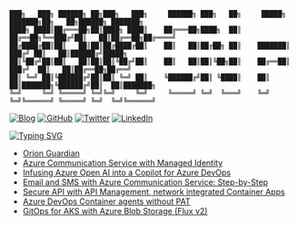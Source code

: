 ```
███╗   ███╗ ██████╗ ██╗███╗   ███╗     ██████╗ ███╗   ██╗     █████╗ ███████╗██╗   ██╗██████╗ ███████╗
████╗ ████║██╔═══██╗██║████╗ ████║    ██╔═══██╗████╗  ██║    ██╔══██╗╚══███╔╝██║   ██║██╔══██╗██╔════╝
██╔████╔██║██║   ██║██║██╔████╔██║    ██║   ██║██╔██╗ ██║    ███████║  ███╔╝ ██║   ██║██████╔╝█████╗  
██║╚██╔╝██║██║   ██║██║██║╚██╔╝██║    ██║   ██║██║╚██╗██║    ██╔══██║ ███╔╝  ██║   ██║██╔══██╗██╔══╝  
██║ ╚═╝ ██║╚██████╔╝██║██║ ╚═╝ ██║    ╚██████╔╝██║ ╚████║    ██║  ██║███████╗╚██████╔╝██║  ██║███████╗
╚═╝     ╚═╝ ╚═════╝ ╚═╝╚═╝     ╚═╝     ╚═════╝ ╚═╝  ╚═══╝    ╚═╝  ╚═╝╚══════╝ ╚═════╝ ╚═╝  ╚═╝╚══════╝
```
[![Blog](https://img.shields.io/badge/Web-moimhossain.com-orange)](https://moimhossain.com/)
[![GitHub](https://img.shields.io/badge/GitHub-%40moimhossain-239a3b)](https://github.com/moimhossain)
[![Twitter](https://img.shields.io/twitter/url?style=social&url=https%3A%2F%2Ftwitter.com%2FMoimHossain)](https://twitter.com/moimhossain)
[![LinkedIn](https://img.shields.io/badge/Linked-In-0c66c3)](https://www.linkedin.com/in/moimhossain/)



[![Typing SVG](https://readme-typing-svg.demolab.com?font=Fira+Code&size=15&pause=1000&color=B218F7&width=435&lines=Recent+blog+posts+from+https%3A%2F%2Fmoimhossain.com)](https://git.io/typing-svg)
<!-- BLOG-POST-LIST:START -->
- [Orion Guardian](https://moimhossain.com/2024/01/04/orion-guardian/)
- [Azure Communication Service with Managed Identity](https://moimhossain.com/2023/09/05/azure-communication-service-with-managed-identity/)
- [Infusing Azure Open AI into a Copilot for Azure DevOps](https://moimhossain.com/2023/07/31/infusing-azure-open-ai-into-a-copilot-for-azure-devops/)
- [Email and SMS with Azure Communication Service: Step-by-Step](https://moimhossain.com/2023/07/26/email-and-sms-with-azure-communication-service-step-by-step/)
- [Secure API with API Management, network integrated Container Apps](https://moimhossain.com/2023/07/24/secure-api-with-api-management-network-integrated-container-apps/)
- [Azure DevOps Container agents without PAT](https://moimhossain.com/2023/04/04/azure-devops-container-agents-without-pat/)
- [GitOps for AKS with Azure Blob Storage &lpar;Flux v2&rpar;](https://moimhossain.com/2023/04/03/gitops-for-aks-with-azure-blob-storage-flux-v2/)
<!-- BLOG-POST-LIST:END -->


